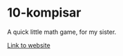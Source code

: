 # 10-kompisar

A quick little math game, for my sister.

[Link to website](https://www.matte.skorup.se)
